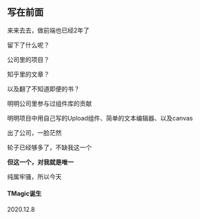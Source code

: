 ## 写在前面

来来去去，做前端也已经2年了

留下了什么呢？

公司里的项目？

知乎里的文章？

以及翻了不知道即便的书？

明明公司里参与过组件库的贡献

明明项目中用自己写的Upload组件、简单的文本编辑器、以及canvas

出了公司，一脸茫然

轮子已经够多了，不缺我这一个

**但这一个，对我就是唯一**



纯属牢骚，所以今天

#### TMagic诞生

2020.12.8
